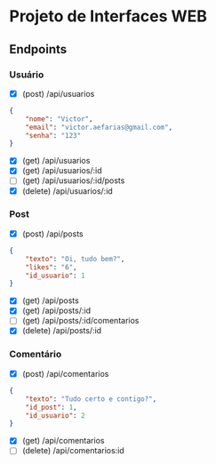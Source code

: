 # Projeto de Interfaces WEB  


## Endpoints  

### Usuário  

- [x] (post) /api/usuarios

```json
{
    "nome": "Victor",
    "email": "victor.aefarias@gmail.com",
    "senha": "123"
}


```

- [x] (get) /api/usuarios
- [x] (get) /api/usuarios/:id
- [ ] (get) /api/usuarios/:id/posts
- [x] (delete) /api/usuarios/:id

### Post

- [x] (post) /api/posts

```json
{
    "texto": "Oi, tudo bem?",
    "likes": "6",
    "id_usuario": 1
}

```

- [x] (get) /api/posts
- [x] (get) /api/posts/:id
- [ ] (get) /api/posts/:id/comentarios
- [x] (delete) /api/posts/:id

### Comentário

- [x] (post) /api/comentarios

```json
{
    "texto": "Tudo certo e contigo?",
    "id_post": 1,
    "id_usuario": 2
}

```

- [x] (get) /api/comentarios
- [ ] (delete) /api/comentarios:id
